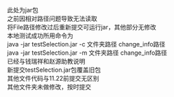 此处为jar包</br>
之前因相对路径问题导致无法读取</br>
将File路径修改过后重新提交可运行jar，其他部分无修改</br>
本地测试成功所用命令为</br>
java -jar testSelection.jar -c 文件夹路径 change_info路径</br>
java -jar testSelection.jar -m 文件夹路径 change_info路径</br>
已经与钱瑞祥和赵源助教说明</br>
新提交testSelection.jar包覆盖旧包</br>
其他文件代码与11.22前提交无区别</br>
其他文件夹未做修改，按时提交

